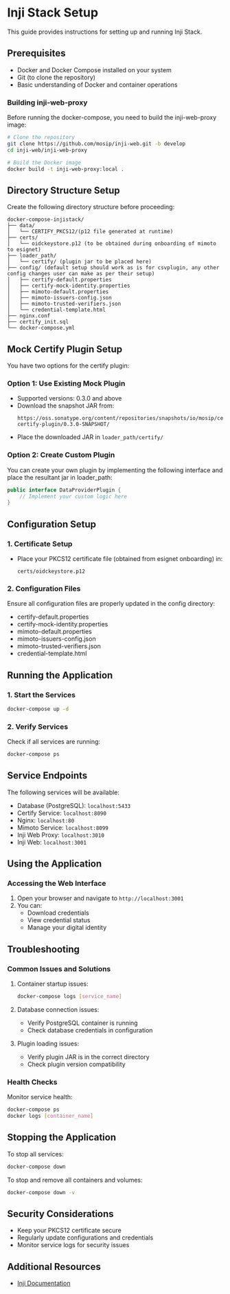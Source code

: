 # Inji Stack Setup

This guide provides instructions for setting up and running Inji Stack.

## Prerequisites
- Docker and Docker Compose installed on your system
- Git (to clone the repository)
- Basic understanding of Docker and container operations
### Building inji-web-proxy
Before running the docker-compose, you need to build the inji-web-proxy image:

```bash
# Clone the repository
git clone https://github.com/mosip/inji-web.git -b develop
cd inji-web/inji-web-proxy

# Build the Docker image
docker build -t inji-web-proxy:local .
```

## Directory Structure Setup
Create the following directory structure before proceeding:

```
docker-compose-injistack/
├── data/
│   └── CERTIFY_PKCS12/(p12 file generated at runtime)
├── certs/
│   └── oidckeystore.p12 (to be obtained during onboarding of mimoto to esignet)
├── loader_path/
│   └── certify/ (plugin jar to be placed here)
├── config/ (default setup should work as is for csvplugin, any other config changes user can make as per their setup)
│   ├── certify-default.properties
│   ├── certify-mock-identity.properties
│   ├── mimoto-default.properties
│   ├── mimoto-issuers-config.json
│   ├── mimoto-trusted-verifiers.json
│   └── credential-template.html
├── nginx.conf
├── certify_init.sql
└── docker-compose.yml
```

## Mock Certify Plugin Setup
You have two options for the certify plugin:

### Option 1: Use Existing Mock Plugin
- Supported versions: 0.3.0 and above
- Download the snapshot JAR from:
  ```
  https://oss.sonatype.org/content/repositories/snapshots/io/mosip/certify/mock-certify-plugin/0.3.0-SNAPSHOT/
  ```
- Place the downloaded JAR in `loader_path/certify/`

### Option 2: Create Custom Plugin
You can create your own plugin by implementing the following interface and place the resultant jar in loader_path:
```java
public interface DataProviderPlugin {
    // Implement your custom logic here
}
```

## Configuration Setup



### 1. Certificate Setup
- Place your PKCS12 certificate file (obtained from esignet onboarding) in:
  ```
  certs/oidckeystore.p12
  ```

### 2. Configuration Files
Ensure all configuration files are properly updated in the config directory:
- certify-default.properties
- certify-mock-identity.properties
- mimoto-default.properties
- mimoto-issuers-config.json
- mimoto-trusted-verifiers.json
- credential-template.html

## Running the Application

### 1. Start the Services
```bash
docker-compose up -d
```

### 2. Verify Services
Check if all services are running:
```bash
docker-compose ps
```

## Service Endpoints
The following services will be available:
- Database (PostgreSQL): `localhost:5433`
- Certify Service: `localhost:8090`
- Nginx: `localhost:80`
- Mimoto Service: `localhost:8099`
- Inji Web Proxy: `localhost:3010`
- Inji Web: `localhost:3001`

## Using the Application

### Accessing the Web Interface
1. Open your browser and navigate to `http://localhost:3001`
2. You can:
    - Download credentials
    - View credential status
    - Manage your digital identity

## Troubleshooting

### Common Issues and Solutions
1. Container startup issues:
   ```bash
   docker-compose logs [service_name]
   ```

2. Database connection issues:
    - Verify PostgreSQL container is running
    - Check database credentials in configuration

3. Plugin loading issues:
    - Verify plugin JAR is in the correct directory
    - Check plugin version compatibility

### Health Checks
Monitor service health:
```bash
docker-compose ps
docker logs [container_name]
```

## Stopping the Application
To stop all services:
```bash
docker-compose down
```

To stop and remove all containers and volumes:
```bash
docker-compose down -v
```

## Security Considerations
- Keep your PKCS12 certificate secure
- Regularly update configurations and credentials
- Monitor service logs for security issues


## Additional Resources
- [Inji Documentation](https://docs.mosip.io/inji)